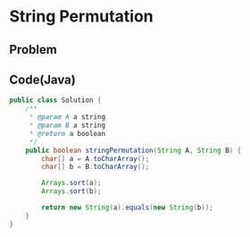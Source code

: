 String Permutation
===

## Problem


Code(Java)
----------

```java
public class Solution {
    /**
     * @param A a string
     * @param B a string
     * @return a boolean
     */
    public boolean stringPermutation(String A, String B) {
        char[] a = A.toCharArray();
        char[] b = B.toCharArray();

        Arrays.sort(a);
        Arrays.sort(b);

        return new String(a).equals(new String(b));
    }
}
```